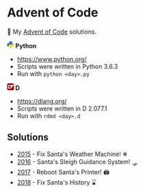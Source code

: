 Advent of Code
==============

🎄 My [Advent of Code](http://adventofcode.com/) solutions.

**![Python](/images/python.png) Python**
* https://www.python.org/
* Scripts were written in Python 3.6.3
* Run with `python <day>.py`

**![D](/images/d.png) D**
* https://dlang.org/
* Scripts were written in D 2.077.1
* Run with `rdmd <day>.d`

Solutions
---------

* [2015](2015/README.md) - Fix Santa's Weather Machine! ❄
* [2016](2016/README.md) - Santa's Sleigh Guidance System! 🛷
* [2017](2017/README.md) - Reboot Santa's Printer! 🖨
* [2018](2018/README.md) - Fix Santa's History ⌛
